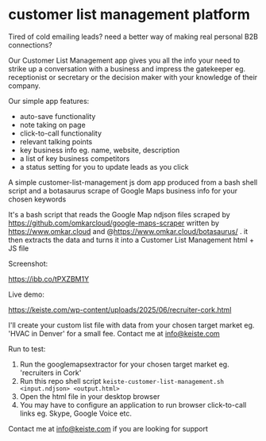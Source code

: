 # customer list management platform

Tired of cold emailing leads? need a better way of making real personal B2B connections? 

Our Customer List Management app gives you all the info your need to strike up a conversation with a business and impress the gatekeeper eg. receptionist or secretary or the decision maker with your knowledge of their company.

Our simple app features:

* auto-save functionality
* note taking on page
* click-to-call functionality
* relevant talking points
* key business info eg. name, website, description
* a list of key business competitors
* a status setting for you to update leads as you click

  
A simple customer-list-management js dom app produced from a bash shell script and a botasaurus scrape of Google Maps business info for your chosen keywords

It's a bash script that reads the Google Map ndjson files scraped by https://github.com/omkarcloud/google-maps-scraper written by https://www.omkar.cloud and @https://www.omkar.cloud/botasaurus/ . it then extracts the data and turns it into a Customer List Management html + JS file

Screenshot:

https://ibb.co/tPXZBM1Y

Live demo:

https://keiste.com/wp-content/uploads/2025/06/recruiter-cork.html

I'll create your custom list file with data from your chosen target market eg. 'HVAC in Denver' for a small fee. Contact me at info@keiste.com

Run to test:

1. Run the googlemapsextractor for your chosen target market eg. 'recruiters in Cork'
2. Run this repo shell script `keiste-customer-list-management.sh <input.ndjson> <output.html>`
3. Open the html file in your desktop browser
4. You may have to configure an application to run browser click-to-call links eg. Skype, Google Voice etc.

Contact me at info@keiste.com if you are looking for support
